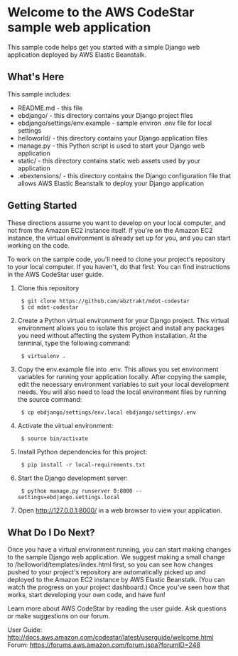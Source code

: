 Welcome to the AWS CodeStar sample web application
==================================================

This sample code helps get you started with a simple Django web application
deployed by AWS Elastic Beanstalk.

What's Here
-----------

This sample includes:

* README.md - this file
* ebdjango/ - this directory contains your Django project files
* ebdjango/settings/env.example - sample environ .env file for local settings
* helloworld/ - this directory contains your Django application files
* manage.py - this Python script is used to start your Django web application
* static/ - this directory contains static web assets used by your application
* .ebextensions/ - this directory contains the Django configuration file that
  allows AWS Elastic Beanstalk to deploy your Django application

Getting Started
---------------

These directions assume you want to develop on your local computer, and not
from the Amazon EC2 instance itself. If you're on the Amazon EC2 instance, the
virtual environment is already set up for you, and you can start working on the
code.

To work on the sample code, you'll need to clone your project's repository to your
local computer. If you haven't, do that first. You can find instructions in the
AWS CodeStar user guide.


1. Clone this repository

        $ git clone https://github.com/abztrakt/mdot-codestar
        $ cd mdot-codestar

2. Create a Python virtual environment for your Django project. This virtual
   environment allows you to isolate this project and install any packages you
   need without affecting the system Python installation. At the terminal, type
   the following command:

        $ virtualenv .

3. Copy the env.example file into .env. This allows you set environment variables
   for running your application locally. After copying the sample, edit the
   necessary environment variables to suit your local development needs. You
   will also need to load the local environment files by running the source command:

        $ cp ebdjango/settings/env.local ebdjango/settings/.env

4. Activate the virtual environment:

        $ source bin/activate

5. Install Python dependencies for this project:

        $ pip install -r local-requirements.txt

6. Start the Django development server:

        $ python manage.py runserver 0:8000 --settings=ebdjango.settings.local

5. Open http://127.0.0.1:8000/ in a web browser to view your application.

What Do I Do Next?
------------------

Once you have a virtual environment running, you can start making changes to
the sample Django web application. We suggest making a small change to
/helloworld/templates/index.html first, so you can see how changes pushed to
your project's repository are automatically picked up and deployed to the Amazon EC2
instance by AWS Elastic Beanstalk. (You can watch the progress on your project dashboard.)
Once you've seen how that works, start developing your own code, and have fun!

Learn more about AWS CodeStar by reading the user guide.  Ask questions or make
suggestions on our forum.

User Guide: http://docs.aws.amazon.com/codestar/latest/userguide/welcome.html
Forum: https://forums.aws.amazon.com/forum.jspa?forumID=248
